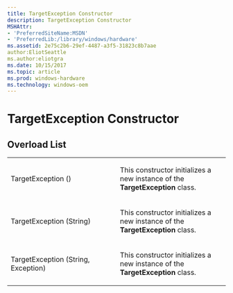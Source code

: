 ```yaml
---
title: TargetException Constructor
description: TargetException Constructor
MSHAttr:
- 'PreferredSiteName:MSDN'
- 'PreferredLib:/library/windows/hardware'
ms.assetid: 2e75c2b6-29ef-4487-a3f5-31823c8b7aae
author:EliotSeattle
ms.author:eliotgra
ms.date: 10/15/2017
ms.topic: article
ms.prod: windows-hardware
ms.technology: windows-oem
---
```


# TargetException Constructor


## <span id="Overload_List"></span><span id="overload_list"></span><span id="OVERLOAD_LIST"></span>Overload List


<table>
<colgroup>
<col width="50%" />
<col width="50%" />
</colgroup>
<tbody>
<tr class="odd">
<td><p>TargetException ()</p></td>
<td><p>This constructor initializes a new instance of the <strong>TargetException</strong> class.</p></td>
</tr>
<tr class="even">
<td><p>TargetException (String)</p></td>
<td><p>This constructor initializes a new instance of the <strong>TargetException</strong> class.</p></td>
</tr>
<tr class="odd">
<td><p>TargetException (String, Exception)</p></td>
<td><p>This constructor initializes a new instance of the <strong>TargetException</strong> class.</p></td>
</tr>
</tbody>
</table>

 

 

 






